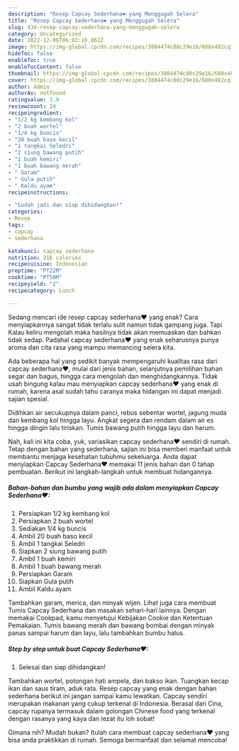 ```yaml
---
description: "Resep Capcay Sederhana❤ yang Menggugah Selera"
title: "Resep Capcay Sederhana❤ yang Menggugah Selera"
slug: 434-resep-capcay-sederhana-yang-menggugah-selera
category: Uncategorized
date: 2022-12-06T06:03:10.861Z
image: https://img-global.cpcdn.com/recipes/3804474c88c29e16/680x482cq70/capcay-sederhana-foto-resep-utama.jpg
hideToc: false
enableToc: true
enableTocContent: false
thumbnail: https://img-global.cpcdn.com/recipes/3804474c88c29e16/680x482cq70/capcay-sederhana-foto-resep-utama.jpg
cover: https://img-global.cpcdn.com/recipes/3804474c88c29e16/680x482cq70/capcay-sederhana-foto-resep-utama.jpg
author: Admin
authorAv: notfound
ratingvalue: 3.9
reviewcount: 24
recipeingredient:
- "1/2 kg kembang kol"
- "2 buah wortel"
- "1/4 kg buncis"
- "20 buah baso kecil"
- "1 tangkai Seledri"
- "2 siung bawang putih"
- "1 buah kemiri"
- "1 buah bawang merah"
- " Garam"
- " Gula putih"
- " Kaldu ayam"
recipeinstructions:

- "Sudah jadi dan siap dihidangkan!"
categories:
- Resep
tags:
- capcay
- sederhana

katakunci: capcay sederhana 
nutrition: 216 calories
recipecuisine: Indonesian
preptime: "PT22M"
cooktime: "PT50M"
recipeyield: "2"
recipecategory: Lunch

---
```



Sedang mencari ide resep capcay sederhana❤ yang enak? Cara menyiapkannya sangat tidak terlalu sulit namun tidak gampang juga. Tapi Kalau keliru mengolah maka hasilnya tidak akan memuaskan dan bahkan tidak sedap. Padahal capcay sederhana❤ yang enak seharusnya punya aroma dan cita rasa yang mampu memancing selera kita.


Ada beberapa hal yang sedikit banyak mempengaruhi kualitas rasa dari capcay sederhana❤, mulai dari jenis bahan, selanjutnya pemilihan bahan segar dan bagus, hingga cara mengolah dan menghidangkannya. Tidak usah bingung kalau mau menyiapkan capcay sederhana❤ yang enak di rumah, karena asal sudah tahu caranya maka hidangan ini dapat menjadi sajian spesial.

Didihkan air secukupnya dalam panci, rebus sebentar wortel, jagung muda dan kembang kol hingga layu. Angkat segera dan rendam dalam air es hingga dingin lalu tiriskan. Tumis bawang putih hingga layu dan harum.


Nah, kali ini kita coba, yuk, variasikan capcay sederhana❤ sendiri di rumah. Tetap dengan bahan yang sederhana, sajian ini bisa memberi manfaat untuk membantu menjaga kesehatan tubuhmu sekeluarga. Anda dapat menyiapkan Capcay Sederhana❤ memakai 11 jenis bahan dan 0 tahap pembuatan. Berikut ini langkah-langkah untuk membuat hidangannya.

<!--inarticleads1-->

##### Bahan-bahan dan bumbu yang wajib ada dalam menyiapkan Capcay Sederhana❤:

1. Persiapkan 1/2 kg kembang kol
1. Persiapkan 2 buah wortel
1. Sediakan 1/4 kg buncis
1. Ambil 20 buah baso kecil
1. Ambil 1 tangkai Seledri
1. Siapkan 2 siung bawang putih
1. Ambil 1 buah kemiri
1. Ambil 1 buah bawang merah
1. Persiapkan  Garam
1. Siapkan  Gula putih
1. Ambil  Kaldu ayam


Tambahkan garam, merica, dan minyak wijen. Lihat juga cara membuat Tumis Capcay Sederhana dan masakan sehari-hari lainnya. Dengan memakai Cookpad, kamu menyetujui Kebijakan Cookie dan Ketentuan Pemakaian. Tumis bawang merah dan bawang bombai dengan minyak panas sampai harum dan layu, lalu tambahkan bumbu halus. 

<!--inarticleads2-->

##### Step by step untuk buat Capcay Sederhana❤:


1. Selesai dan siap dihidangkan!

Tambahkan wortel, potongan hati ampela, dan bakso ikan. Tuangkan kecap ikan dan saus tiram, aduk rata. Resep capcay yang enak dengan bahan sederhana berikut ini jangan sampai kamu lewatkan. Capcay sendiri merupakan makanan yang cukup terkenal di Indonesia. Berasal dari Cina, capcay rupanya termasuk dalam golongan Chinese food yang terkenal dengan rasanya yang kaya dan lezat itu loh sobat! 

Gimana nih? Mudah bukan? Itulah cara membuat capcay sederhana❤ yang bisa anda praktikkan di rumah. Semoga bermanfaat dan selamat mencoba!
